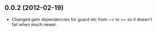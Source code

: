 ## 0.0.2 (2012-02-19)
  * Changed gem dependencies for guard etc from ~> to >= so it doesn't fail when much newer.
